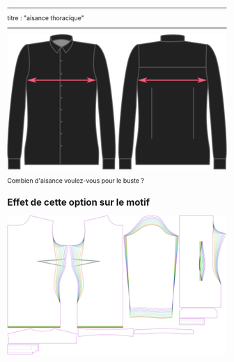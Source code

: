 - - -
titre : "aisance thoracique"
- - -

![Aisance de poitrine](chestease.svg)

Combien d'aisance voulez-vous pour le buste ?

## Effet de cette option sur le motif

![Cette image montre l'effet de cette option en superposant plusieurs variantes qui ont une valeur différente pour cette option](simone_chestease_sample.svg "Effet de cette option sur le modèle")
